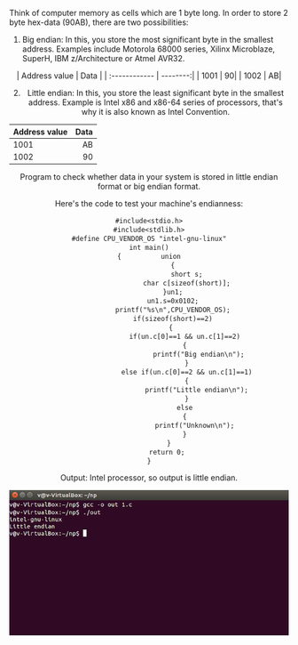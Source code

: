Think of computer memory as cells which are 1 byte long. In order to store 2 byte hex-data (90AB), there are two possibilities: 

1. Big endian: In this, you store the most significant byte in the smallest address. Examples include Motorola 68000 series, Xilinx Microblaze, SuperH, IBM z/Architecture or Atmel AVR32. 
<div align="center">
| Address value |     Data |
| :------------ | --------:|
|  1001         |        90|
|  1002         |        AB|
<div/>


2. Little endian: In this, you store the least significant byte in the smallest address.
Example is Intel x86 and x86-64 series of processors, that's why it is also known as Intel Convention.

| Address value |     Data |
| :------------ | --------:|
|  1001         |        AB|
|  1002         |        90|

Program to check whether data in your system is stored in little endian format or big endian format.

Here's the code to test your machine's endianness:
```
#include<stdio.h>
#include<stdlib.h>
#define CPU_VENDOR_OS "intel-gnu-linux"
int main()
{          union
            {
                   short s;
                   char c[sizeof(short)];
            }un1;
            un1.s=0x0102;
            printf("%s\n",CPU_VENDOR_OS);
            if(sizeof(short)==2)
           {
                  if(un.c[0]==1 && un.c[1]==2)
                  {
                         printf("Big endian\n");
                   }
                   else if(un.c[0]==2 && un.c[1]==1)
                   {
                        printf("Little endian\n");
                   }
                  else
                  {
                       printf("Unknown\n");
                  }
          }
         return 0;
}
```

Output: Intel processor, so output is little endian.

![Output](/images/LittleEndian.png "Output Screenshot")

